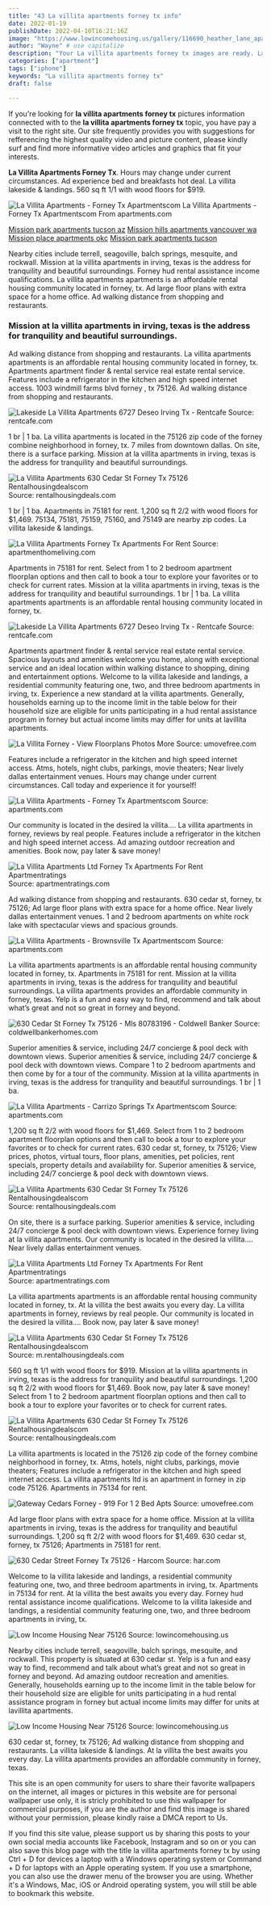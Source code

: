 ```yaml
---
title: "43 La villita apartments forney tx info"
date: 2022-01-19
publishDate: 2022-04-10T16:21:16Z
image: "https://www.lowincomehousing.us/gallery/116690_heather_lane_apartments-75160_gnp.jpg"
author: "Wayne" # use capitalize
description: "Your La villita apartments forney tx images are ready. La villita apartments forney tx are a topic that is being searched for and liked by netizens now. You can Get the La villita apartments forney tx files here. Get all royalty-free vectors."
categories: ["apartment"]
tags: ["iphone"]
keywords: "La villita apartments forney tx"
draft: false

---
```


If you're looking for **la villita apartments forney tx** pictures information connected with to the **la villita apartments forney tx** topic, you have pay a visit to the right  site.  Our site frequently  provides you with  suggestions  for refferencing  the highest  quality video and picture  content, please kindly surf and find more informative video articles and graphics  that fit your interests.

**La Villita Apartments Forney Tx**. Hours may change under current circumstances. Ad experience bed and breakfasts hot deal. La villita lakeside &amp; landings. 560 sq ft 1/1 with wood floors for $919.

![La Villita Apartments - Forney Tx Apartmentscom](https://images1.apartments.com/i2/XsAC_KvvcSCp9CwxakNZk8OJy7nyIJwFLnpPzIbo5H0/111/la-villita-apartments-forney-tx-building-photo.jpg "La Villita Apartments - Forney Tx Apartmentscom")
La Villita Apartments - Forney Tx Apartmentscom From apartments.com

[Mission park apartments tucson az](/mission-park-apartments-tucson-az/)
[Mission hills apartments vancouver wa](/mission-hills-apartments-vancouver-wa/)
[Mission place apartments okc](/mission-place-apartments-okc/)
[Mission park apartments tucson](/mission-park-apartments-tucson/)

Nearby cities include terrell, seagoville, balch springs, mesquite, and rockwall. Mission at la villita apartments in irving, texas is the address for tranquility and beautiful surroundings. Forney hud rental assistance income qualifications. La villita apartments apartments is an affordable rental housing community located in forney, tx. Ad large floor plans with extra space for a home office. Ad walking distance from shopping and restaurants.

### Mission at la villita apartments in irving, texas is the address for tranquility and beautiful surroundings.

Ad walking distance from shopping and restaurants. La villita apartments apartments is an affordable rental housing community located in forney, tx. Apartments apartment finder &amp; rental service real estate rental service. Features include a refrigerator in the kitchen and high speed internet access. 1003 windmill farms blvd forney , tx 75126. Ad walking distance from shopping and restaurants.


![Lakeside La Villita Apartments 6727 Deseo Irving Tx - Rentcafe](https://cdngeneral.rentcafe.com/dmslivecafe/3/527581/TX_Irving_LakesideLaVillita_p0537195_1_1_1_PhotoGallery.jpg?width=850&amp;mode=pad&amp;bgcolor=333333&amp;quality=80 "Lakeside La Villita Apartments 6727 Deseo Irving Tx - Rentcafe")
Source: rentcafe.com

1 br | 1 ba. La villita apartments is located in the 75126 zip code of the forney combine neighborhood in forney, tx. 7 miles from downtown dallas. On site, there is a surface parking. Mission at la villita apartments in irving, texas is the address for tranquility and beautiful surroundings.

![La Villita Apartments 630 Cedar St Forney Tx 75126 Rentalhousingdealscom](https://cdn-0.rentalhousingdeals.com/uploaded/Lakeview%20Court.jpg "La Villita Apartments 630 Cedar St Forney Tx 75126 Rentalhousingdealscom")
Source: rentalhousingdeals.com

1 br | 1 ba. Apartments in 75181 for rent. 1,200 sq ft 2/2 with wood floors for $1,469. 75134, 75181, 75159, 75160, and 75149 are nearby zip codes. La villita lakeside &amp; landings.

![La Villita Apartments Forney Tx Apartments For Rent](https://images1.apartmenthomeliving.com/m2/94MOiNlacXiO-KkKVzpftxRofI6Ey8tTpII6ZDYm6R0/H270W360/map.jpg "La Villita Apartments Forney Tx Apartments For Rent")
Source: apartmenthomeliving.com

Apartments in 75181 for rent. Select from 1 to 2 bedroom apartment floorplan options and then call to book a tour to explore your favorites or to check for current rates. Mission at la villita apartments in irving, texas is the address for tranquility and beautiful surroundings. 1 br | 1 ba. La villita apartments apartments is an affordable rental housing community located in forney, tx.

![Lakeside La Villita Apartments 6727 Deseo Irving Tx - Rentcafe](https://cdngeneral.rentcafe.com/dmslivecafe/3/527581/TX_Irving_LakesideLaVillita_p0537195_37_42_1_PhotoGallery.jpg?width=350 "Lakeside La Villita Apartments 6727 Deseo Irving Tx - Rentcafe")
Source: rentcafe.com

Apartments apartment finder &amp; rental service real estate rental service. Spacious layouts and amenities welcome you home, along with exceptional service and an ideal location within walking distance to shopping, dining and entertainment options. Welcome to la villita lakeside and landings, a residential community featuring one, two, and three bedroom apartments in irving, tx. Experience a new standard at la villita apartments. Generally, households earning up to the income limit in the table below for their household size are eligible for units participating in a hud rental assistance program in forney but actual income limits may differ for units at lavillita apartments.

![La Villita Forney - View Floorplans Photos More](https://picturescdn.alndata.com/?pid=1aa16a5a-4837-420c-b460-3c5b71676492&amp;h=385 "La Villita Forney - View Floorplans Photos More")
Source: umovefree.com

Features include a refrigerator in the kitchen and high speed internet access. Atms, hotels, night clubs, parkings, movie theaters; Near lively dallas entertainment venues. Hours may change under current circumstances. Call today and experience it for yourself!

![La Villita Apartments - Forney Tx Apartmentscom](https://images1.apartments.com/i2/dVhM9PA1OfQY5f7B0neQvgDMkm0JaTb9ykInvXFE1Gc/111/la-villita-apartments-forney-tx-primary-photo.jpg "La Villita Apartments - Forney Tx Apartmentscom")
Source: apartments.com

Our community is located in the desired la villita…. La villita apartments in forney, reviews by real people. Features include a refrigerator in the kitchen and high speed internet access. Ad amazing outdoor recreation and amenities. Book now, pay later &amp; save money!

![La Villita Apartments Ltd Forney Tx Apartments For Rent Apartmentratings](https://maps.internetbrands.com/world_tiles/16/15208/26452.png "La Villita Apartments Ltd Forney Tx Apartments For Rent Apartmentratings")
Source: apartmentratings.com

Ad walking distance from shopping and restaurants. 630 cedar st, forney, tx 75126; Ad large floor plans with extra space for a home office. Near lively dallas entertainment venues. 1 and 2 bedroom apartments on white rock lake with spectacular views and spacious grounds.

![La Villita Apartments - Brownsville Tx Apartmentscom](https://images1.apartments.com/i2/cn-77fWtZ8GOgjzME_NQHSzjCMg7xudI3xeo_ruVotk/111/la-villita-apartments-brownsville-tx-primary-photo.jpg "La Villita Apartments - Brownsville Tx Apartmentscom")
Source: apartments.com

La villita apartments apartments is an affordable rental housing community located in forney, tx. Apartments in 75181 for rent. Mission at la villita apartments in irving, texas is the address for tranquility and beautiful surroundings. La villita apartments provides an affordable community in forney, texas. Yelp is a fun and easy way to find, recommend and talk about what’s great and not so great in forney and beyond.

![630 Cedar St Forney Tx 75126 - Mls 80783196 - Coldwell Banker](https://m1.cbhomes.com/p/805/80783196/8E12c8fc2f63494/pds23tp.jpg "630 Cedar St Forney Tx 75126 - Mls 80783196 - Coldwell Banker")
Source: coldwellbankerhomes.com

Superior amenities &amp; service, including 24/7 concierge &amp; pool deck with downtown views. Superior amenities &amp; service, including 24/7 concierge &amp; pool deck with downtown views. Compare 1 to 2 bedroom apartments and then come by for a tour of the community. Mission at la villita apartments in irving, texas is the address for tranquility and beautiful surroundings. 1 br | 1 ba.

![La Villita Apartments - Carrizo Springs Tx Apartmentscom](https://images1.apartments.com/i2/N4nSjMOnnHBu26fTTpQ1Uaio7krVTVffy2nuiecwwgc/111/la-villita-apartments-carrizo-springs-tx-primary-photo.jpg "La Villita Apartments - Carrizo Springs Tx Apartmentscom")
Source: apartments.com

1,200 sq ft 2/2 with wood floors for $1,469. Select from 1 to 2 bedroom apartment floorplan options and then call to book a tour to explore your favorites or to check for current rates. 630 cedar st, forney, tx 75126; View prices, photos, virtual tours, floor plans, amenities, pet policies, rent specials, property details and availability for. Superior amenities &amp; service, including 24/7 concierge &amp; pool deck with downtown views.

![La Villita Apartments 630 Cedar St Forney Tx 75126 Rentalhousingdealscom](https://cdn-0.rentalhousingdeals.com/uploaded/La%20Mirage%20Villa.jpg "La Villita Apartments 630 Cedar St Forney Tx 75126 Rentalhousingdealscom")
Source: rentalhousingdeals.com

On site, there is a surface parking. Superior amenities &amp; service, including 24/7 concierge &amp; pool deck with downtown views. Experience forney living at la villita apartments. Our community is located in the desired la villita…. Near lively dallas entertainment venues.

![La Villita Apartments Ltd Forney Tx Apartments For Rent Apartmentratings](https://maps.internetbrands.com/world_tiles/16/15207/26452.png "La Villita Apartments Ltd Forney Tx Apartments For Rent Apartmentratings")
Source: apartmentratings.com

La villita apartments apartments is an affordable rental housing community located in forney, tx. At la villita the best awaits you every day. La villita apartments in forney, reviews by real people. Our community is located in the desired la villita…. Book now, pay later &amp; save money!

![La Villita Apartments 630 Cedar St Forney Tx 75126 Rentalhousingdealscom](https://cdn-0.rentalhousingdeals.com/uploaded/LVA.jpg "La Villita Apartments 630 Cedar St Forney Tx 75126 Rentalhousingdealscom")
Source: m.rentalhousingdeals.com

560 sq ft 1/1 with wood floors for $919. Mission at la villita apartments in irving, texas is the address for tranquility and beautiful surroundings. 1,200 sq ft 2/2 with wood floors for $1,469. Book now, pay later &amp; save money! Select from 1 to 2 bedroom apartment floorplan options and then call to book a tour to explore your favorites or to check for current rates.

![La Villita Apartments 630 Cedar St Forney Tx 75126 Rentalhousingdealscom](https://cdn-0.rentalhousingdeals.com/uploaded/LMA.jpg "La Villita Apartments 630 Cedar St Forney Tx 75126 Rentalhousingdealscom")
Source: rentalhousingdeals.com

La villita apartments is located in the 75126 zip code of the forney combine neighborhood in forney, tx. Atms, hotels, night clubs, parkings, movie theaters; Features include a refrigerator in the kitchen and high speed internet access. La villita apartments ltd is an apartment in forney in zip code 75126. Apartments in 75134 for rent.

![Gateway Cedars Forney - 919 For 1 2 Bed Apts](https://picturescdn.alndata.com/?pid=697da1b2-760f-443a-8e9c-14b991fcb2ee&amp;h=385 "Gateway Cedars Forney - 919 For 1 2 Bed Apts")
Source: umovefree.com

Ad large floor plans with extra space for a home office. Mission at la villita apartments in irving, texas is the address for tranquility and beautiful surroundings. 1,200 sq ft 2/2 with wood floors for $1,469. 630 cedar st, forney, tx 75126; Apartments in 75181 for rent.

![630 Cedar Street Forney Tx 75126 - Harcom](https://photos.harstatic.com/137347199/hr/img-6.jpeg?ts=2018-02-09T16:19:18.247 "630 Cedar Street Forney Tx 75126 - Harcom")
Source: har.com

Welcome to la villita lakeside and landings, a residential community featuring one, two, and three bedroom apartments in irving, tx. Apartments in 75134 for rent. At la villita the best awaits you every day. Forney hud rental assistance income qualifications. Welcome to la villita lakeside and landings, a residential community featuring one, two, and three bedroom apartments in irving, tx.

![Low Income Housing Near 75126](https://www.lowincomehousing.us/gallery/117208_1603718175.png "Low Income Housing Near 75126")
Source: lowincomehousing.us

Nearby cities include terrell, seagoville, balch springs, mesquite, and rockwall. This property is situated at 630 cedar st. Yelp is a fun and easy way to find, recommend and talk about what’s great and not so great in forney and beyond. Ad amazing outdoor recreation and amenities. Generally, households earning up to the income limit in the table below for their household size are eligible for units participating in a hud rental assistance program in forney but actual income limits may differ for units at lavillita apartments.

![Low Income Housing Near 75126](https://www.lowincomehousing.us/gallery/116690_heather_lane_apartments-75160_gnp.jpg "Low Income Housing Near 75126")
Source: lowincomehousing.us

630 cedar st, forney, tx 75126; Ad walking distance from shopping and restaurants. La villita lakeside &amp; landings. At la villita the best awaits you every day. La villita apartments provides an affordable community in forney, texas.

This site is an open community for users to share their favorite wallpapers on the internet, all images or pictures in this website are for personal wallpaper use only, it is stricly prohibited to use this wallpaper for commercial purposes, if you are the author and find this image is shared without your permission, please kindly raise a DMCA report to Us.

If you find this site value, please support us by sharing this posts to your own social media accounts like Facebook, Instagram and so on or you can also save this blog page with the title la villita apartments forney tx by using Ctrl + D for devices a laptop with a Windows operating system or Command + D for laptops with an Apple operating system. If you use a smartphone, you can also use the drawer menu of the browser you are using. Whether it's a Windows, Mac, iOS or Android operating system, you will still be able to bookmark this website.
